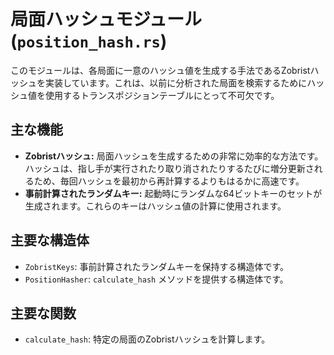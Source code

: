 # 局面ハッシュモジュール (`position_hash.rs`)

このモジュールは、各局面に一意のハッシュ値を生成する手法であるZobristハッシュを実装しています。これは、以前に分析された局面を検索するためにハッシュ値を使用するトランスポジションテーブルにとって不可欠です。

## 主な機能

*   **Zobristハッシュ:** 局面ハッシュを生成するための非常に効率的な方法です。ハッシュは、指し手が実行されたり取り消されたりするたびに増分更新されるため、毎回ハッシュを最初から再計算するよりもはるかに高速です。
*   **事前計算されたランダムキー:** 起動時にランダムな64ビットキーのセットが生成されます。これらのキーはハッシュ値の計算に使用されます。

## 主要な構造体

*   `ZobristKeys`: 事前計算されたランダムキーを保持する構造体です。
*   `PositionHasher`: `calculate_hash` メソッドを提供する構造体です。

## 主要な関数

*   `calculate_hash`: 特定の局面のZobristハッシュを計算します。